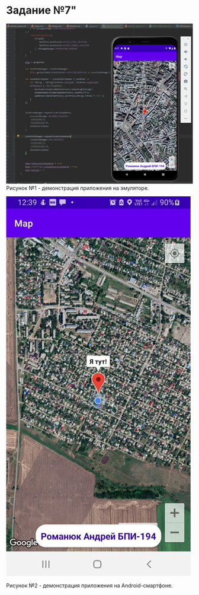 # Задание №7"

![](screen/1.png)
Рисунок №1 - демонстрация приложения на эмуляторе.


![](screen/2.jpg)


Рисунок №2 - демонстрация приложения на Android-смартфоне.